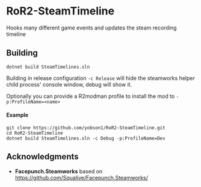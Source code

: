 # RoR2-SteamTimeline
Hooks many different game events and updates the steam recording timeline

## Building
`dotnet build SteamTimelines.sln`

Building in release configuration `-c Release` will hide the steamworks helper child process' console window, debug will show it.

Optionally you can provide a R2modman profile to install the mod to `-p:ProfileName=<name>`
#### Example
```
git clone https://github.com/yobson1/RoR2-SteamTimeline.git
cd RoR2-SteamTimeline
dotnet build SteamTimelines.sln -c Debug -p:ProfileName=Dev
```

## Acknowledgments
* **Facepunch.Steamworks** based on https://github.com/Squalive/Facepunch.Steamworks/
